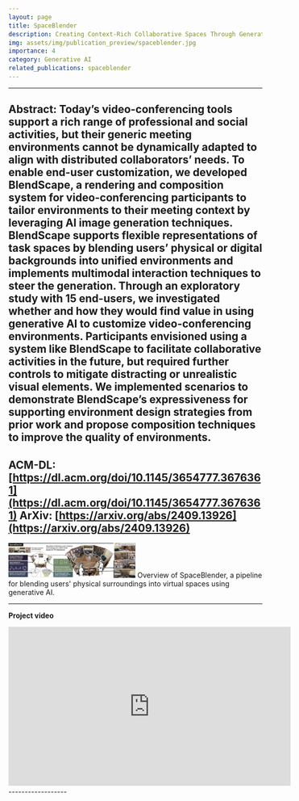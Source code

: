 ```yaml
---
layout: page
title: SpaceBlender
description: Creating Context-Rich Collaborative Spaces Through Generative 3D Scene Blending
img: assets/img/publication_preview/spaceblender.jpg
importance: 4
category: Generative AI
related_publications: spaceblender
---
```


<!-- <b> Talk video at UIST 2024</b>
<iframe width="560" height="315" src="https://www.youtube.com/embed/NSkYi8Fi0jg?si=cODjJLnUfqQ1kezx" title="YouTube video player" frameborder="0" allow="accelerometer; autoplay; clipboard-write; encrypted-media; gyroscope; picture-in-picture; web-share" allowfullscreen></iframe> -->
------------------
<b> Abstract: </b>
Today’s video-conferencing tools support a rich range of professional and social activities, but their generic meeting environments cannot be dynamically adapted to align with distributed collaborators’ needs. To enable end-user customization, we developed BlendScape, a rendering and composition system for video-conferencing participants to tailor environments to their meeting context by leveraging AI image generation techniques. BlendScape supports flexible representations of task spaces by blending users’ physical or digital backgrounds into unified environments and implements multimodal interaction techniques to steer the generation. Through an exploratory study with 15 end-users, we investigated whether and how they would find value in using generative AI to customize video-conferencing environments. Participants envisioned using a system like BlendScape to facilitate collaborative activities in the future, but required further controls to mitigate distracting or unrealistic visual elements. We implemented scenarios to demonstrate BlendScape’s expressiveness for supporting environment design strategies from prior work and propose composition techniques to improve the quality of environments.
-----------------
ACM-DL: [https://dl.acm.org/doi/10.1145/3654777.3676361](https://dl.acm.org/doi/10.1145/3654777.3676361)
ArXiv: [https://arxiv.org/abs/2409.13926](https://arxiv.org/abs/2409.13926)
------------------
<img src="/assets/img/publication_preview/spaceblender.jpg" width="50%"/> 
Overview of SpaceBlender, a pipeline for blending users' physical surroundings into virtual spaces using generative AI.

------------------
<b> Project video </b>
<iframe width="560" height="315" src="https://www.youtube.com/embed/wQqJHcrOado" title="SpaceBlender" frameborder="0" allow="accelerometer; autoplay; clipboard-write; encrypted-media; gyroscope; picture-in-picture; web-share" allowfullscreen></iframe>
------------------